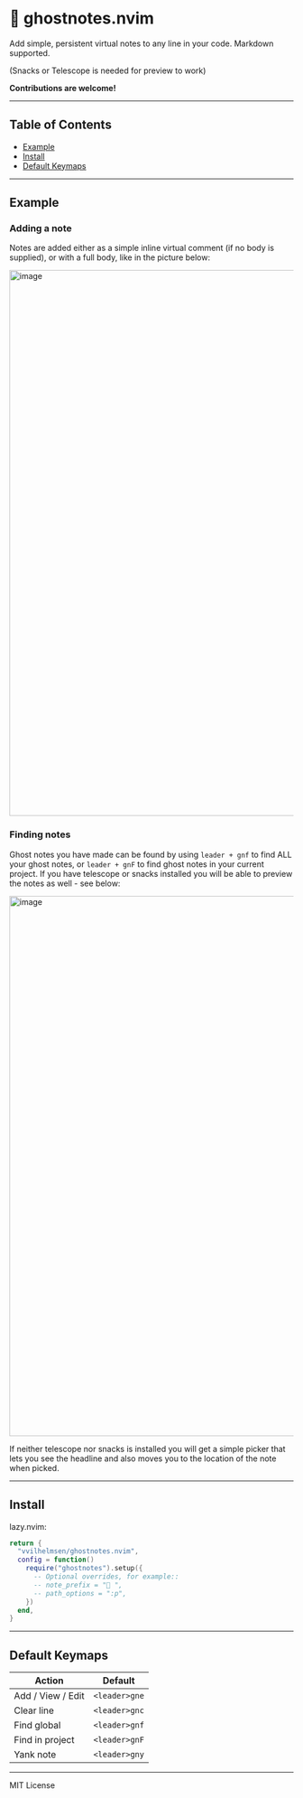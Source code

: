 # 👻 ghostnotes.nvim

Add simple, persistent virtual notes to any line in your code. Markdown supported.

(Snacks or Telescope is needed for preview to work)

**Contributions are welcome!**

---
## Table of Contents

- [Example](#example)
- [Install](#install)
- [Default Keymaps](#default-keymaps)

---

## Example

### Adding a note
Notes are added either as a simple inline virtual comment (if no body is supplied), or with a full body, like in the picture below:

<img width="1162" height="967" alt="image" src="https://github.com/user-attachments/assets/732aef70-3b92-493f-8871-e7380792f31b" />

### Finding notes

Ghost notes you have made can be found by using `leader + gnf` to find ALL your ghost notes, or `leader + gnF` to find ghost notes in your current project.
If you have telescope or snacks installed you will be able to preview the notes as well - see below:

<img width="1163" height="957" alt="image" src="https://github.com/user-attachments/assets/7126a2fc-4648-4d20-90f9-622d55f82ccb" />

If neither telescope nor snacks is installed you will get a simple picker that lets you see the headline and also moves you to the location of the note when picked.

---
## Install

lazy.nvim:

```lua
return {
  "vvilhelmsen/ghostnotes.nvim",
  config = function()
    require("ghostnotes").setup({
      -- Optional overrides, for example::
      -- note_prefix = "📝 ",
      -- path_options = ":p",
    })
  end,
}
````
---

## Default Keymaps

| Action             | Default         |
| ------------------ | ---------------|
| Add / View / Edit  | `<leader>gne`  |
| Clear line         | `<leader>gnc`  |
| Find global        | `<leader>gnf`  |
| Find in project    | `<leader>gnF`  |
| Yank note          | `<leader>gny`  |

---

MIT License
